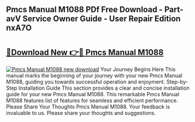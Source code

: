 ## Pmcs Manual M1088 PDf Free Download - Part-avV Service Owner Guide - User Repair Edition nxA7O

# <h2><a href="http://bc48818.oget.top/?id=Pmcs+Manual+M1088">🔗Download New 👉🔴 Pmcs Manual M1088</a></h2>

[![Pmcs Manual M1088 new download](https://i.imgur.com/5g1atiW.png)](http://bc48818.oget.top/?id=Pmcs+Manual+M1088)
Your Journey Begins Here This manual marks the beginning of your journey with your new Pmcs Manual M1088, guiding you towards successful operation and enjoyment. Step-by-Step Installation Guide This section provides a clear and concise installation guide for your new Pmcs Manual M1088. This remarkable Pmcs Manual M1088 features list of features for seamless and efficient performance. Please Share Your Thoughts Pmcs Manual M1088. Your feedback is invaluable to us. Please share your thoughts and suggestions.
